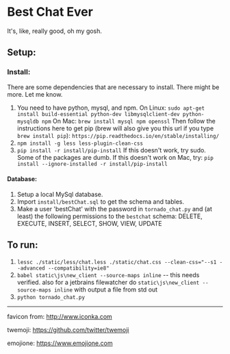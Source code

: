 # Best Chat Ever
It's, like, really good, oh my gosh.

## Setup:
### Install:
There are some dependencies that are necessary to install. There might be more. Let me know.
1. You need to have python, mysql, and npm.
 On Linux:
 `sudo apt-get install build-essential python-dev libmysqlclient-dev python-mysqldb npm`
 On Mac:
 `brew install mysql npm openssl`
  Then follow the instructions here to get pip (brew will also give you this url if you type `brew install pip`):
 `https://pip.readthedocs.io/en/stable/installing/`
2. `npm install -g less less-plugin-clean-css`
3. `pip install -r install/pip-install`
  If this doesn't work, try sudo. Some of the packages are dumb.
  If this doesn't work on Mac, try:
  `pip install --ignore-installed -r install/pip-install`

#### Database:
1. Setup a local MySql database.
2. Import `install/bestChat.sql` to get the schema and tables.
3. Make a user 'bestChat' with the password in `tornado_chat.py` and (at least) the following
permissions to the `bestchat` schema: DELETE, EXECUTE, INSERT, SELECT, SHOW, VIEW, UPDATE


## To run:
1. `lessc ./static/less/chat.less ./static/chat.css --clean-css="--s1 --advanced --compatibility=ie8"`
2. `babel static\js\new_client --source-maps inline` -- this needs verified. also for a jetbrains filewatcher do `static\js\new_client --source-maps inline` with output a file from std out
3. `python tornado_chat.py`


---


favicon from: http://www.iconka.com


twemoji: https://github.com/twitter/twemoji


emojione: https://www.emojione.com
